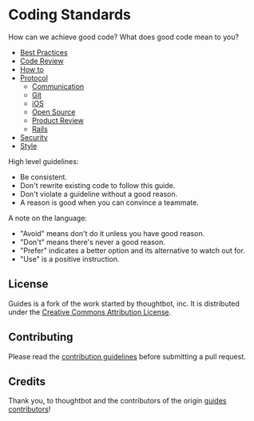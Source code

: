 Coding Standards
======

How can we achieve good code? What does good code mean to you?


* [Best Practices](./best-practices)
* [Code Review](./code-review)
* [How to](./how-to)
* [Protocol](./protocol)
  * [Communication](./protocol/communication)
  * [Git](./protocol/git)
  * [iOS](./protocol/ios)
  * [Open Source](./protocol/open-source)
  * [Product Review](./protocol/product-review)
  * [Rails](./protocol/rails)
* [Security](./security)
* [Style](./style)

High level guidelines:

* Be consistent.
* Don't rewrite existing code to follow this guide.
* Don't violate a guideline without a good reason.
* A reason is good when you can convince a teammate.

A note on the language:

* "Avoid" means don't do it unless you have good reason.
* "Don't" means there's never a good reason.
* "Prefer" indicates a better option and its alternative to watch out for.
* "Use" is a positive instruction.

[contribution guidelines]: /CONTRIBUTING.md

License
-------

Guides is a fork of the work started by thoughtbot, inc. It is distributed under the [Creative Commons
Attribution License](http://creativecommons.org/licenses/by/3.0/).

Contributing
------------

Please read the [contribution guidelines] before submitting a pull request.

Credits
-------

Thank you, to thoughtbot and the contributors of the origin [guides](https://github.com/thoughtbot/guides) [contributors](https://github.com/thoughtbot/guides/graphs/contributors)!
